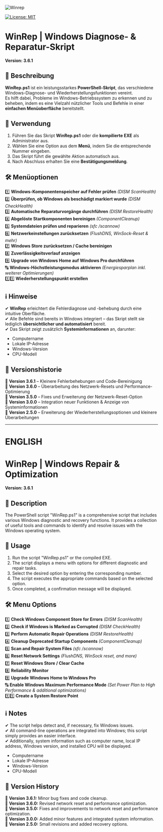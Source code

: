 ![Winrep](https://github.com/user-attachments/assets/98ef822e-b4ae-4c2e-961b-aa4732a108ba)


[![License: MIT](https://img.shields.io/badge/License-MIT-blue.svg)](https://badgen.net/github/license/SD-ITLab/WinRep)

# WinRep | Windows Diagnose- & Reparatur-Skript  
**Version: 3.6.1**  

## 📌 Beschreibung  
**WinRep.ps1** ist ein leistungsstarkes **PowerShell-Skript**, das verschiedene Windows-Diagnose- und Wiederherstellungsfunktionen vereint.  
Es hilft dabei, Probleme im Windows-Betriebssystem zu erkennen und zu beheben, indem es eine Vielzahl nützlicher Tools und Befehle in einer **einfachen Menüoberfläche** bereitstellt.  

## 🚀 Verwendung  
1. Führen Sie das Skript **WinRep.ps1** oder die **kompilierte EXE** als Administrator aus.  
2. Wählen Sie eine Option aus dem **Menü**, indem Sie die entsprechende Nummer eingeben.  
3. Das Skript führt die gewählte Aktion automatisch aus.  
4. Nach Abschluss erhalten Sie eine **Bestätigungsmeldung**.  

## 🛠️ Menüoptionen  
1️⃣ **Windows-Komponentenspeicher auf Fehler prüfen** *(DISM ScanHealth)*  
2️⃣ **Überprüfen, ob Windows als beschädigt markiert wurde** *(DISM CheckHealth)*  
3️⃣ **Automatische Reparaturvorgänge durchführen** *(DISM RestoreHealth)*  
4️⃣ **Abgelöste Startkomponenten bereinigen** *(ComponentCleanup)*  
5️⃣ **Systemdateien prüfen und reparieren** *(sfc /scannow)*  
6️⃣ **Netzwerkeinstellungen zurücksetzen** *(FlushDNS, WinSock-Reset & mehr)*  
7️⃣ **Windows Store zurücksetzen / Cache bereinigen**  
8️⃣ **Zuverlässigkeitsverlauf anzeigen**  
9️⃣ **Upgrade von Windows Home auf Windows Pro durchführen**  
🔠 **Windows-Höchstleistungsmodus aktivieren** *(Energiesparplan inkl. weiterer Optimierungen)*  
1️⃣1️⃣ **Wiederherstellungspunkt erstellen**  

## ℹ️ Hinweise  
✔ **WinRep** erleichtert die Fehlerdiagnose und -behebung durch eine intuitive Oberfläche.  
✔ Alle Befehle sind bereits in Windows integriert – das Skript stellt sie lediglich **übersichtlicher und automatisiert** bereit.  
✔ Das Skript zeigt zusätzlich **Systeminformationen** an, darunter:  
   - Computername  
   - Lokale IP-Adresse  
   - Windows-Version  
   - CPU-Modell  

## 📝 Versionshistorie  
🔹 **Version 3.6.1** – Kleinere Fehlerbehebungen und Code-Bereinigung  
🔹 **Version 3.6.0** – Überarbeitung des Netzwerk-Resets und Performance-Optimierung  
🔹 **Version 3.5.0** – Fixes und Erweiterung der Netzwerk-Reset-Option  
🔹 **Version 3.0.0** – Integration neuer Funktionen & Anzeige von Systeminformationen  
🔹 **Version 2.5.0** – Erweiterung der Wiederherstellungsoptionen und kleinere Überarbeitungen

---
# ENGLISH

# WinRep | Windows Repair & Optimization

**Version: 3.6.1**

## 📌 Description
The PowerShell script "WinRep.ps1" is a comprehensive script that includes various Windows diagnostic and recovery functions. 
It provides a collection of useful tools and commands to identify and resolve issues with the Windows operating system.

## 🚀 Usage
1. Run the script "WinRep.ps1" or the compiled EXE.  
2. The script displays a menu with options for different diagnostic and repair tasks.  
3. Select the desired option by entering the corresponding number.  
4. The script executes the appropriate commands based on the selected option.  
5. Once completed, a confirmation message will be displayed.

## 🛠️ Menu Options  
1️⃣ **Check Windows Component Store for Errors** *(DISM ScanHealth)*  
2️⃣ **Check if Windows is Marked as Corrupted** *(DISM CheckHealth)*  
3️⃣ **Perform Automatic Repair Operations** *(DISM RestoreHealth)*  
4️⃣ **Cleanup Deprecated Startup Components** *(ComponentCleanup)*  
5️⃣ **Scan and Repair System Files** *(sfc /scannow)*  
6️⃣ **Reset Network Settings** *(FlushDNS, WinSock reset, and more)*  
7️⃣ **Reset Windows Store / Clear Cache**  
8️⃣ **Reliability Monitor**  
9️⃣ **Upgrade Windows Home to Windows Pro**  
🔠 **Enable Windows Maximum Performance Mode** *(Set Power Plan to High Performance & additional optimizations)*  
1️⃣1️⃣ **Create a System Restore Point**  

## ℹ️ Notes
✔ The script helps detect and, if necessary, fix Windows issues.  
✔ All command-line operations are integrated into Windows; this script simply provides an easier interface.  
✔ Additionally, system information such as computer name, local IP address, Windows version, and installed CPU will be displayed.  
   - Computername  
   - Lokale IP-Adresse  
   - Windows-Version  
   - CPU-Modell

## 📝 Version History  
🔹 **Version 3.6.1:** Minor bug fixes and code cleanup.  
🔹 **Version 3.6.0:** Revised network reset and performance optimization.  
🔹 **Version 3.5.0:** Fixes and improvements to network reset and performance optimization.  
🔹 **Version 3.0.0:** Added minor features and integrated system information.  
🔹 **Version 2.5.0:** Small revisions and added recovery options.


